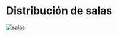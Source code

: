 
# Distribución de salas

![salas](https://user-images.githubusercontent.com/15641721/29153767-3a1cb2d8-7d44-11e7-817e-bdf5ba5f8962.png)
